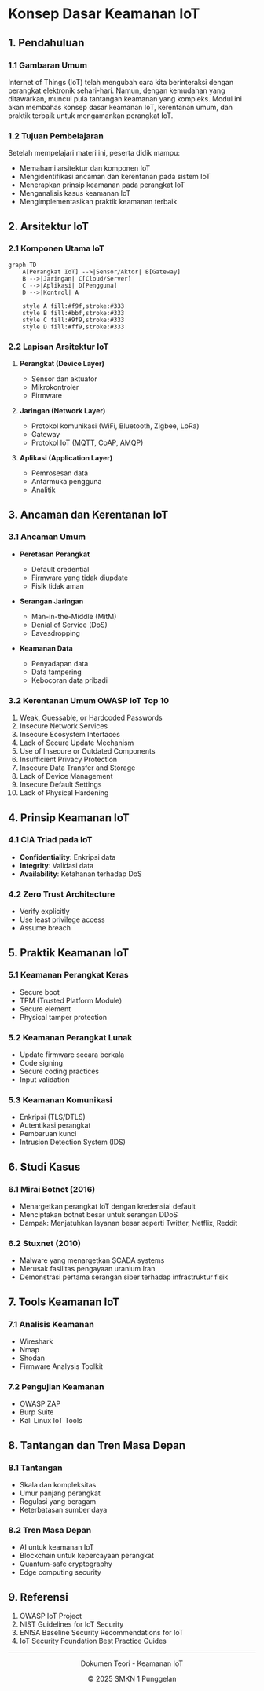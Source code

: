 # Konsep Dasar Keamanan IoT

## 1. Pendahuluan

### 1.1 Gambaran Umum
Internet of Things (IoT) telah mengubah cara kita berinteraksi dengan perangkat elektronik sehari-hari. Namun, dengan kemudahan yang ditawarkan, muncul pula tantangan keamanan yang kompleks. Modul ini akan membahas konsep dasar keamanan IoT, kerentanan umum, dan praktik terbaik untuk mengamankan perangkat IoT.

### 1.2 Tujuan Pembelajaran
Setelah mempelajari materi ini, peserta didik mampu:
- Memahami arsitektur dan komponen IoT
- Mengidentifikasi ancaman dan kerentanan pada sistem IoT
- Menerapkan prinsip keamanan pada perangkat IoT
- Menganalisis kasus keamanan IoT
- Mengimplementasikan praktik keamanan terbaik

## 2. Arsitektur IoT

### 2.1 Komponen Utama IoT
```mermaid
graph TD
    A[Perangkat IoT] -->|Sensor/Aktor| B[Gateway]
    B -->|Jaringan| C[Cloud/Server]
    C -->|Aplikasi| D[Pengguna]
    D -->|Kontrol| A
    
    style A fill:#f9f,stroke:#333
    style B fill:#bbf,stroke:#333
    style C fill:#9f9,stroke:#333
    style D fill:#ff9,stroke:#333
```

### 2.2 Lapisan Arsitektur IoT
1. **Perangkat (Device Layer)**
   - Sensor dan aktuator
   - Mikrokontroler
   - Firmware

2. **Jaringan (Network Layer)**
   - Protokol komunikasi (WiFi, Bluetooth, Zigbee, LoRa)
   - Gateway
   - Protokol IoT (MQTT, CoAP, AMQP)

3. **Aplikasi (Application Layer)**
   - Pemrosesan data
   - Antarmuka pengguna
   - Analitik

## 3. Ancaman dan Kerentanan IoT

### 3.1 Ancaman Umum
- **Peretasan Perangkat**
  - Default credential
  - Firmware yang tidak diupdate
  - Fisik tidak aman

- **Serangan Jaringan**
  - Man-in-the-Middle (MitM)
  - Denial of Service (DoS)
  - Eavesdropping

- **Keamanan Data**
  - Penyadapan data
  - Data tampering
  - Kebocoran data pribadi

### 3.2 Kerentanan Umum OWASP IoT Top 10
1. Weak, Guessable, or Hardcoded Passwords
2. Insecure Network Services
3. Insecure Ecosystem Interfaces
4. Lack of Secure Update Mechanism
5. Use of Insecure or Outdated Components
6. Insufficient Privacy Protection
7. Insecure Data Transfer and Storage
8. Lack of Device Management
9. Insecure Default Settings
10. Lack of Physical Hardening

## 4. Prinsip Keamanan IoT

### 4.1 CIA Triad pada IoT
- **Confidentiality**: Enkripsi data
- **Integrity**: Validasi data
- **Availability**: Ketahanan terhadap DoS

### 4.2 Zero Trust Architecture
- Verify explicitly
- Use least privilege access
- Assume breach

## 5. Praktik Keamanan IoT

### 5.1 Keamanan Perangkat Keras
- Secure boot
- TPM (Trusted Platform Module)
- Secure element
- Physical tamper protection

### 5.2 Keamanan Perangkat Lunak
- Update firmware secara berkala
- Code signing
- Secure coding practices
- Input validation

### 5.3 Keamanan Komunikasi
- Enkripsi (TLS/DTLS)
- Autentikasi perangkat
- Pembaruan kunci
- Intrusion Detection System (IDS)

## 6. Studi Kasus

### 6.1 Mirai Botnet (2016)
- Menargetkan perangkat IoT dengan kredensial default
- Menciptakan botnet besar untuk serangan DDoS
- Dampak: Menjatuhkan layanan besar seperti Twitter, Netflix, Reddit

### 6.2 Stuxnet (2010)
- Malware yang menargetkan SCADA systems
- Merusak fasilitas pengayaan uranium Iran
- Demonstrasi pertama serangan siber terhadap infrastruktur fisik

## 7. Tools Keamanan IoT

### 7.1 Analisis Keamanan
- Wireshark
- Nmap
- Shodan
- Firmware Analysis Toolkit

### 7.2 Pengujian Keamanan
- OWASP ZAP
- Burp Suite
- Kali Linux IoT Tools

## 8. Tantangan dan Tren Masa Depan

### 8.1 Tantangan
- Skala dan kompleksitas
- Umur panjang perangkat
- Regulasi yang beragam
- Keterbatasan sumber daya

### 8.2 Tren Masa Depan
- AI untuk keamanan IoT
- Blockchain untuk kepercayaan perangkat
- Quantum-safe cryptography
- Edge computing security

## 9. Referensi
1. OWASP IoT Project
2. NIST Guidelines for IoT Security
3. ENISA Baseline Security Recommendations for IoT
4. IoT Security Foundation Best Practice Guides

---
<div align="center">
  <p>Dokumen Teori - Keamanan IoT</p>
  <p>© 2025 SMKN 1 Punggelan</p>
</div>
